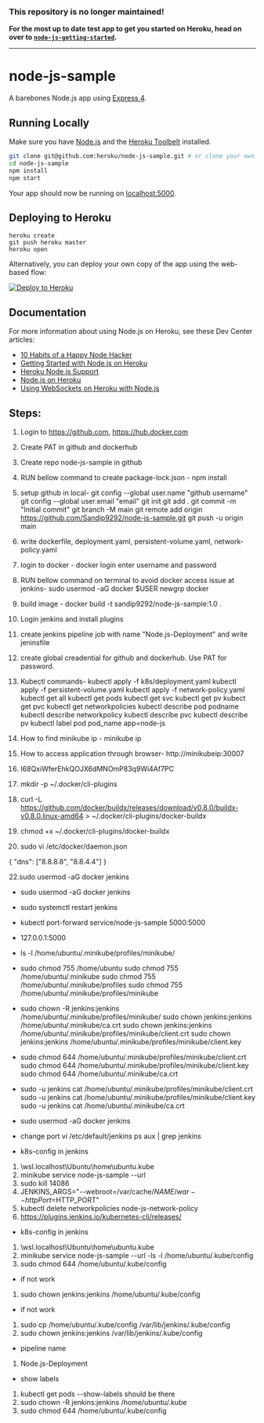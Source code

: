 ### This repository is no longer maintained!

**For the most up to date test app to get you started on Heroku, head on over to [`node-js-getting-started`](https://github.com/heroku/node-js-getting-started).**

---

# node-js-sample

A barebones Node.js app using [Express 4](http://expressjs.com/).

## Running Locally

Make sure you have [Node.js](http://nodejs.org/) and the [Heroku Toolbelt](https://toolbelt.heroku.com/) installed.

```sh
git clone git@github.com:heroku/node-js-sample.git # or clone your own fork
cd node-js-sample
npm install
npm start
```

Your app should now be running on [localhost:5000](http://localhost:5000/).

## Deploying to Heroku

```
heroku create
git push heroku master
heroku open
```

Alternatively, you can deploy your own copy of the app using the web-based flow:

[![Deploy to Heroku](https://www.herokucdn.com/deploy/button.png)](https://heroku.com/deploy)

## Documentation

For more information about using Node.js on Heroku, see these Dev Center articles:

- [10 Habits of a Happy Node Hacker](https://blog.heroku.com/archives/2014/3/11/node-habits)
- [Getting Started with Node.js on Heroku](https://devcenter.heroku.com/articles/getting-started-with-nodejs)
- [Heroku Node.js Support](https://devcenter.heroku.com/articles/nodejs-support)
- [Node.js on Heroku](https://devcenter.heroku.com/categories/nodejs)
- [Using WebSockets on Heroku with Node.js](https://devcenter.heroku.com/articles/node-websockets)


## Steps:
1. Login to https://github.com, https://hub.docker.com
2. Create PAT in github and dockerhub
3. Create repo node-js-sample in github
4. RUN bellow command to create package-lock.json -
   npm install 
6. setup github in local-
   git config --global user.name "github username"
   git config --global user.email "email"
   git init
   git add .
   git commit -m "Initial commit"
   git branch -M main
   git remote add origin https://github.com/Sandip9292/node-js-sample.git
   git push -u origin main
7. write dockerfile, deployment.yaml, persistent-volume.yaml, network-policy.yaml
8. login to docker -
   docker login
   enter username and password
9. RUN bellow command on terminal to avoid docker access issue at jenkins-
   sudo usermod -aG docker $USER
   newgrp docker
10. build image -
   docker build -t sandip9292/node-js-sample:1.0 .
11. Login jenkins and install plugins
12. create jenkins pipeline job with name "Node.js-Deployment" and write jeninsfile
13. create global creadential for github and dockerhub. Use PAT for password.
14. Kubectl commands-
    kubectl apply -f k8s/deployment.yaml
    kubectl apply -f persistent-volume.yaml
    kubectl apply -f network-policy.yaml
    kubectl get all
    kubectl get pods
    kubectl get svc
    kubectl get pv
    kubect get pvc
    kubectl get networkpolicies
    kubectl describe pod podname
    kubectl describe networkpolicy <network-policy-name>
    kubectl describe pvc <pvc-name>
    kubectl describe pv <pv-name>
    kubectl label pod pod_name app=node-js
15. How to find minikube ip - 
    minikube ip
16. How to access application through browser-
    http://minikubeip:30007

17. I68QxiWferEhkQOJX6dMNOmP83q9Wi4Af7PC
18. mkdir -p ~/.docker/cli-plugins
19. curl -L https://github.com/docker/buildx/releases/download/v0.8.0/buildx-v0.8.0.linux-amd64 > ~/.docker/cli-plugins/docker-buildx
20. chmod +x ~/.docker/cli-plugins/docker-buildx

21. sudo vi /etc/docker/daemon.json

{
  "dns": ["8.8.8.8", "8.8.4.4"]
}

22.sudo usermod -aG docker jenkins
- sudo usermod -aG docker jenkins
- sudo systemctl restart jenkins
- kubectl port-forward service/node-js-sample 5000:5000
- 127.0.0.1:5000
- ls -l /home/ubuntu/.minikube/profiles/minikube/

- sudo chmod 755 /home/ubuntu
sudo chmod 755 /home/ubuntu/.minikube
sudo chmod 755 /home/ubuntu/.minikube/profiles
sudo chmod 755 /home/ubuntu/.minikube/profiles/minikube

- sudo chown -R jenkins:jenkins /home/ubuntu/.minikube/profiles/minikube/
sudo chown jenkins:jenkins /home/ubuntu/.minikube/ca.crt
sudo chown jenkins:jenkins /home/ubuntu/.minikube/profiles/minikube/client.crt
sudo chown jenkins:jenkins /home/ubuntu/.minikube/profiles/minikube/client.key


- sudo chmod 644 /home/ubuntu/.minikube/profiles/minikube/client.crt
sudo chmod 644 /home/ubuntu/.minikube/profiles/minikube/client.key
sudo chmod 644 /home/ubuntu/.minikube/ca.crt


- sudo -u jenkins cat /home/ubuntu/.minikube/profiles/minikube/client.crt
sudo -u jenkins cat /home/ubuntu/.minikube/profiles/minikube/client.key
sudo -u jenkins cat /home/ubuntu/.minikube/ca.crt


- sudo usermod -aG docker jenkins

- change port
vi /etc/default/jenkins
ps aux | grep jenkins

- k8s-config in jenkins
1. \\wsl.localhost\Ubuntu\home\ubuntu\.kube
2. minikube service node-js-sample --url
3. sudo kill 14086
4. JENKINS_ARGS="--webroot=/var/cache/$NAME/war --httpPort=$HTTP_PORT"
5. kubectl delete networkpolicies node-js-network-policy
6. https://plugins.jenkins.io/kubernetes-cli/releases/
- k8s-config in jenkins
1. \\wsl.localhost\Ubuntu\home\ubuntu\.kube
2. minikube service node-js-sample --url
-ls -l /home/ubuntu/.kube/config
1. sudo chmod 644 /home/ubuntu/.kube/config
- if not work
1. sudo chown jenkins:jenkins /home/ubuntu/.kube/config
- if not work
1. sudo cp /home/ubuntu/.kube/config /var/lib/jenkins/.kube/config
2. sudo chown jenkins:jenkins /var/lib/jenkins/.kube/config
- pipeline name
1. Node.js-Deployment
- show labels
1. kubectl get pods --show-labels
should be there
1. sudo chown -R jenkins:jenkins /home/ubuntu/.kube
2. sudo chmod 644 /home/ubuntu/.kube/config



    

